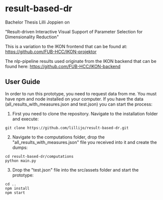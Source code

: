 <h1><a id="result-based-dr"></a>result-based-dr</h1>

Bachelor Thesis Lilli Joppien on

"Result-driven Interactive Visual Support of Parameter Selection for Dimensionality Reduction"

This is a variation to the IKON frontend that can be found at:
https://github.com/FUB-HCC/IKON-projektor

The nlp-pipeline results used originate from the IKON backend that can be found here:
https://github.com/FUB-HCC/IKON-backend

## User Guide

In order to run this prototype, you need to request data from me.
You must have npm and node installed on your computer.
If you have the data (all_results_with_measures.json and test.json) you can start the process:

1. First you need to clone the repository. Navigate to the installation folder and execute:

```
git clone https://github.com/lillijo/result-based-dr.git
```

2. Navigate to the computations folder, drop the "all_results_with_measures.json" file you received into it and create the dumps:

```
cd result-based-dr/computations
python main.py
```

3. Drop the "test.json" file into the src/assets folder and start the prototype:

```
cd ..
npm install
npm start
```
